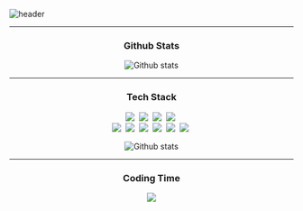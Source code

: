 ![header](https://capsule-render.vercel.app/api?type=rounded&color=auto&height=150&section=header&text=Yeonwoo+Lim&fontSize=60&animation=fadeIn)

<!-- <h3 align="center">Flutter Developer</h3> -->

---

<h3 align="center">Github Stats</h3>

<p align="center">
  <img align="center"src="https://github-readme-stats.vercel.app/api?username=terry1213&theme=dark&show_icons=true&count_private=true&include_all_commits=true&&hide=stars,contribs&locale=kr" alt="Github stats" />
</p>

---

<h3 align="center">Tech Stack</h3>

<p align="center">
  <img src="https://img.shields.io/badge/Flutter-03A9F4?style=flat-square&logo=Flutter&logoColor=white" /></a>&nbsp
  <img src="https://img.shields.io/badge/Dart-01579B?style=flat-square&logo=Dart&logoColor=white" /></a>&nbsp
  <img src="https://img.shields.io/badge/Firebase-FF7E00?style=flat-square&logo=Firebase&logoColor=white" /></a>&nbsp
  <img src="https://img.shields.io/badge/Javascript-FFB13B?style=flat-square&logo=Javascript&logoColor=white" /></a>&nbsp
  <br>
  <img src="https://img.shields.io/badge/Swift-E56717?style=flat-square&logo=Swift&logoColor=white" /></a>&nbsp
  <img src="https://img.shields.io/badge/Mysql-E6B91E?style=flat-square&logo=MySql&logoColor=white"/></a>&nbsp 
  <img src="https://img.shields.io/badge/Docker-009AEE?style=flat-square&logo=Docker&logoColor=white" /></a>&nbsp
  <img src="https://img.shields.io/badge/Java-007396?style=flat-square&logo=Java&logoColor=white"/></a>&nbsp
  <img src="https://img.shields.io/badge/C-A8B9CC?style=flat-square&logo=C&logoColor=white"/></a>&nbsp
  <img src="https://img.shields.io/badge/C++-00599C?style=flat-square&logo=C%2B%2B&logoColor=white"/></a>&nbsp 
</p>

<p align="center">
  <img align="center"src="https://github-readme-stats.vercel.app/api/top-langs/?username=terry1213&theme=dark&layout=compact&locale=kr&langs_count=6&hide=scss" alt="Github stats" />
</p>

---

<h3 align="center">Coding Time</h3>

<p align="center">
  <img align="center"src="https://github-readme-stats.vercel.app/api/wakatime?username=terry1213&theme=dark&locale=kr" />
</p>
